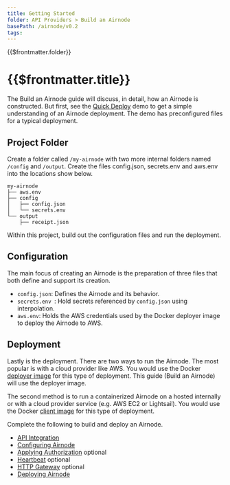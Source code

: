 ```yaml
---
title: Getting Started
folder: API Providers > Build an Airnode
basePath: /airnode/v0.2
tags:
---
```


<TitleSpan>{{$frontmatter.folder}}</TitleSpan>

# {{$frontmatter.title}}

<VersionWarning/>
<TocHeader />
<TOC class="table-of-contents" :include-level="[2,3]" />

The Build an Airnode guide will discuss, in detail, how an Airnode is
constructed. But first, see the [Quick Deploy](../../tutorial/README.md) demo to
get a simple understanding of an Airnode deployment. The demo has preconfigured
files for a typical deployment.

## Project Folder

Create a folder called `/my-airnode` with two more internal folders named
`/config` and `/output`. Create the files config.json, secrets.env and aws.env
into the locations show below.

```
my-airnode
├── aws.env
├── config
│   ├── config.json
│   └── secrets.env
└── output
    ├── receipt.json
```

Within this project, build out the configuration files and run the deployment.

## Configuration

The main focus of creating an Airnode is the preparation of three files that
both define and support its creation.

- `config.json`: Defines the Airnode and its behavior.
- `secrets.env `: Hold secrets referenced by `config.json` using interpolation.
- `aws.env`: Holds the AWS credentials used by the Docker deployer image to
  deploy the Airnode to AWS.

## Deployment

Lastly is the deployment. There are two ways to run the Airnode. The most
popular is with a cloud provider like AWS. You would use the Docker
[deployer image](../docker/../../docker/deployer-image.md) for this type of
deployment. This guide (Build an Airnode) will use the deployer image.

The second method is to run a containerized Airnode on a hosted internally or
with a cloud provider service (e.g. AWS EC2 or Lightsail). You would use the
Docker [client image](../../docker/client-image.md) for this type of deployment.

Complete the following to build and deploy an Airnode.

- [API Integration](api-integration.md)
- [Configuring Airnode](configuring-airnode.md)
- [Applying Authorization](./apply-auth.md) optional
- [Heartbeat](./heartbeat.md) optional
- [HTTP Gateway](./http-gateway.md) optional
- [Deploying Airnode](./deploying-airnode.md)

